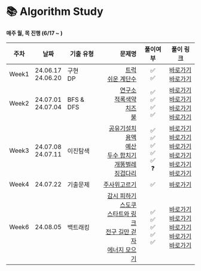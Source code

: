 # 📚 Algorithm Study
<b> 매주 월, 목 진행 (6/17 ~ ) </b> 

| 주차    | 날짜                            | 기출 유형       |                                                                                                                                                                                                                                                                                                                               문제명 |                 풀이여부                  | 풀이 링크                                                                                                                                                                                                                                                                                                                                                                                                                                                                                                                                                                                                                                                                       |
|-------|-------------------------------|-------------|----------------------------------------------------------------------------------------------------------------------------------------------------------------------------------------------------------------------------------------------------------------------------------------------------------------------------------:|:-------------------------------------:|-----------------------------------------------------------------------------------------------------------------------------------------------------------------------------------------------------------------------------------------------------------------------------------------------------------------------------------------------------------------------------------------------------------------------------------------------------------------------------------------------------------------------------------------------------------------------------------------------------------------------------------------------------------------------------|
| Week1 | 24.06.17<br /> 24.06.20<br /> | 구현 </br> DP |                                                                                                                                                                                                                            [트럭](https://www.acmicpc.net/problem/13335)<br />[쉬운 계단수](https://www.acmicpc.net/problem/10844)<br /> |               ✅<br />✅                | <a href="https://github.com/UREKA-Algorithm-Study/KimDaYeon/blob/main/week1/bj_13335.java">바로가기</a> </br> <a href="https://github.com/UREKA-Algorithm-Study/KimDaYeon/blob/main/src/week1/bj_10844.java">바로가기</a>                                                                                                                                                                                                                                                                                                                                                                                                                                                           |
| Week2 | 24.07.01<br /> 24.07.04<br /> | BFS & DFS   |                                                                                                                                   [연구소](https://www.acmicpc.net/problem/14502)<br />[적록색약](https://www.acmicpc.net/problem/10026)<br /> [치즈](https://www.acmicpc.net/problem/2636) <br> [불](https://www.acmicpc.net/problem/4179) |        ✅<br />✅<br />✅<br />✅         | <a href="https://github.com/UREKA-Algorithm-Study/KimDaYeon/blob/main/src/week2/bj_14502.java.java">바로가기</a> </br> <a href="https://github.com/UREKA-Algorithm-Study/KimDaYeon/blob/main/src/week2/bj_10026.java">바로가기</a> </br> <a href="https://github.com/UREKA-Algorithm-Study/KimDaYeon/blob/main/src/week2/bj_2636.java">바로가기</a> </br> <a href="https://github.com/UREKA-Algorithm-Study/KimDaYeon/blob/main/src/week2/bj_4179.java">바로가기</a>                                                                                                                                                                                                                        |
| Week3 | 24.07.08<br /> 24.07.11<br /> | 이진탐색        | [공유기설치](https://www.acmicpc.net/problem/2110)<br />[용액](https://www.acmicpc.net/problem/2467)<br /> [예산](https://www.acmicpc.net/problem/2512) <br> [두수 합치기](https://www.acmicpc.net/problem/1253) <br> [개똥벌레](https://www.acmicpc.net/problem/3020) <br> [징검다리](https://school.programmers.co.kr/learn/courses/30/lessons/43236) | ✅<br />✅<br />✅<br />✅<br />✅<br /> ❓ | <a href="https://github.com/UREKA-Algorithm-Study/KimDaYeon/blob/main/src/week3/bj_2110.java.java">바로가기</a> </br> <a href="https://github.com/UREKA-Algorithm-Study/KimDaYeon/blob/main/src/week3/bj_2467.java">바로가기</a> </br> <a href="https://github.com/UREKA-Algorithm-Study/KimDaYeon/blob/main/src/week3/bj_2512.java">바로가기</a> </br> <a href="https://github.com/UREKA-Algorithm-Study/KimDaYeon/blob/main/src/week3/bj_1253.java">바로가기</a> </br> <a href="https://github.com/UREKA-Algorithm-Study/KimDaYeon/blob/main/src/week3/bj_3020.java">바로가기</a> </br> <a href="https://github.com/UREKA-Algorithm-Study/KimDaYeon/blob/main/src/week3/pg_징검다리.java">바로가기</a> |
| Week4 | 24.07.22<br />                | 기출문제        |                                                                                                                                                                                                                                                  [주사위고르기](https://school.programmers.co.kr/learn/courses/30/lessons/258709)<br /> |                ✅<br />                | <a href="https://github.com/UREKA-Algorithm-Study/KimDaYeon/blob/main/week4/pg_%EC%A3%BC%EC%82%AC%EC%9C%84%EA%B3%A0%EB%A5%B4%EA%B8%B0.java">바로가기</a> </br>                                                                                                                                                                                                                                                                                                                                                                                                                                                                                                                  |
| Week6 | 24.08.05<br />                | 백트래킹        |                                                                                                          [감시 피하기](https://www.acmicpc.net/problem/18428)<br />  [스도쿠](https://www.acmicpc.net/problem/2580)<br /> [스타트와 링크](https://www.acmicpc.net/problem/14889)<br /> [전구 길만 걷자](https://www.acmicpc.net/problem/17359)<br /> [에너지 모으기](https://www.acmicpc.net/problem/16198)<br /> |   ✅<br /> ✅<br /> ✅<br />  ✅<br /> ✅<br />   | <a href="https://github.com/UREKA-Algorithm-Study/KimDaYeon/blob/main/week5/bj_18428.java">바로가기</a> </br> <a href="https://github.com/UREKA-Algorithm-Study/KimDaYeon/blob/main/week5/bj_2580.java">바로가기</a> </br> <a href="https://github.com/UREKA-Algorithm-Study/KimDaYeon/blob/main/week5/bj_14889.java">바로가기</a> </br> <a href="https://github.com/UREKA-Algorithm-Study/KimDaYeon/blob/main/week5/bj_17359.java">바로가기</a> </br>  <a href="https://github.com/UREKA-Algorithm-Study/KimDaYeon/blob/main/week5/bj_16198.java">바로가기</a> </br>                                                                                                                           |
